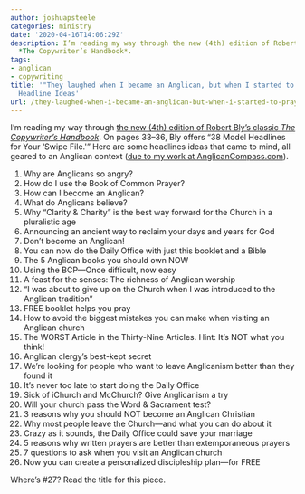 ```yaml
---
author: joshuapsteele
categories: ministry
date: '2020-04-16T14:06:29Z'
description: I’m reading my way through the new (4th) edition of Robert Bly’s classic
  *The Copywriter’s Handbook*.
tags:
- anglican
- copywriting
title: '"They laughed when I became an Anglican, but when I started to pray!" 27 Anglican
  Headline Ideas'
url: /they-laughed-when-i-became-an-anglican-but-when-i-started-to-pray-27-anglican-headline-ideas/
---
```


I’m reading my way through [the new (4th) edition of Robert Bly’s classic *The Copywriter’s Handbook*](https://amzn.to/2KdNASw). On pages 33–36, Bly offers “38 Model Headlines for Your ‘Swipe File.'” Here are some headlines ideas that came to mind, all geared to an Anglican context ([due to my work at AnglicanCompass.com](https://anglicanpastor.com/)).

1. Why are Anglicans so angry?
2. How do I use the Book of Common Prayer?
3. How can I become an Anglican?
4. What do Anglicans believe?
5. Why “Clarity &amp; Charity” is the best way forward for the Church in a pluralistic age
6. Announcing an ancient way to reclaim your days and years for God
7. Don’t become an Anglican!
8. You can now do the Daily Office with just this booklet and a Bible
9. The 5 Anglican books you should own NOW
10. Using the BCP—Once difficult, now easy
11. A feast for the senses: The richness of Anglican worship
12. “I was about to give up on the Church when I was introduced to the Anglican tradition”
13. FREE booklet helps you pray
14. How to avoid the biggest mistakes you can make when visiting an Anglican church
15. The WORST Article in the Thirty-Nine Articles. Hint: It’s NOT what you think!
16. Anglican clergy’s best-kept secret
17. We’re looking for people who want to leave Anglicanism better than they found it
18. It’s never too late to start doing the Daily Office
19. Sick of iChurch and McChurch? Give Anglicanism a try
20. Will your church pass the Word &amp; Sacrament test?
21. 3 reasons why you should NOT become an Anglican Christian
22. Why most people leave the Church—and what you can do about it
23. Crazy as it sounds, the Daily Office could save your marriage
24. 5 reasons why written prayers are better than extemporaneous prayers
25. 7 questions to ask when you visit an Anglican church
26. Now you can create a personalized discipleship plan—for FREE

Where’s #27? Read the title for this piece.